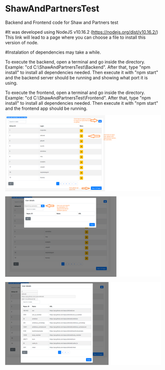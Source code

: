 # ShawAndPartnersTest
Backend and Frontend code for Shaw and Partners test

#It was developed using NodeJS v10.16.2 (https://nodejs.org/dist/v10.16.2/) This link will lead to a page where you can choose a file to install this version of node.

#Instalation of dependencies may take a while.

To execute the backend, open a terminal and go inside the directory. Example: "cd C:\ShawAndPartnersTest\Backend". After that, type "npm install" to install all dependencies needed. Then execute it with "npm start" and the backend server should be running and showing what port it is using.

To execute the frontend, open a terminal and go inside the directory. Example: "cd C:\ShawAndPartnersTest\Frontend". After that, type "npm install" to install all dependencies needed. Then execute it with "npm start" and the frontend app should be running. 

![First Screen](https://github.com/pedrinbhbr/ShawAndPartnersTest/blob/main/Frontend/public/firstscreen.png)

![Search User](https://github.com/pedrinbhbr/ShawAndPartnersTest/blob/main/Frontend/public/modalscreen.png)

![User Details](https://github.com/pedrinbhbr/ShawAndPartnersTest/blob/main/Frontend/public/userdetails.png)
